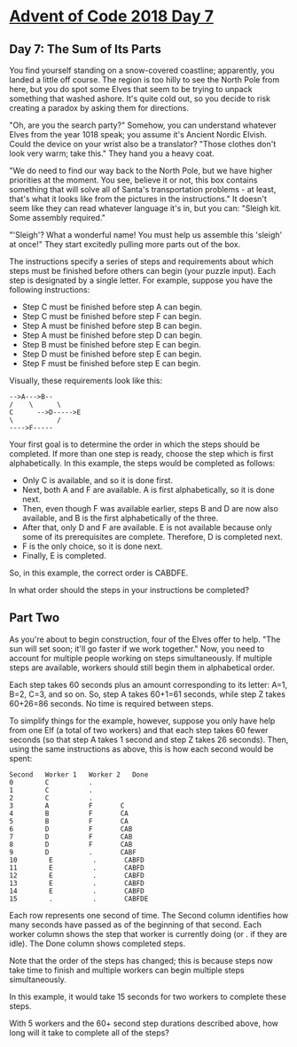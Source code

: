 # [Advent of Code 2018 Day 7](https://adventofcode.com/2018/day/7)

## Day 7: The Sum of Its Parts
You find yourself standing on a snow-covered coastline; apparently, you landed a little off course. The region is too hilly to see the North Pole from here, but you do spot some Elves that seem to be trying to unpack something that washed ashore. It's quite cold out, so you decide to risk creating a paradox by asking them for directions.

"Oh, are you the search party?" Somehow, you can understand whatever Elves from the year 1018 speak; you assume it's Ancient Nordic Elvish. Could the device on your wrist also be a translator? "Those clothes don't look very warm; take this." They hand you a heavy coat.

"We do need to find our way back to the North Pole, but we have higher priorities at the moment. You see, believe it or not, this box contains something that will solve all of Santa's transportation problems - at least, that's what it looks like from the pictures in the instructions." It doesn't seem like they can read whatever language it's in, but you can: "Sleigh kit. Some assembly required."

"'Sleigh'? What a wonderful name! You must help us assemble this 'sleigh' at once!" They start excitedly pulling more parts out of the box.

The instructions specify a series of steps and requirements about which steps must be finished before others can begin (your puzzle input). Each step is designated by a single letter. For example, suppose you have the following instructions:

* Step C must be finished before step A can begin.
* Step C must be finished before step F can begin.
* Step A must be finished before step B can begin.
* Step A must be finished before step D can begin.
* Step B must be finished before step E can begin.
* Step D must be finished before step E can begin.
* Step F must be finished before step E can begin.

Visually, these requirements look like this:

```
-->A--->B--
/    \      \
C      -->D----->E
\           /
---->F-----
```

Your first goal is to determine the order in which the steps should be completed. If more than one step is ready, choose the step which is first alphabetically. In this example, the steps would be completed as follows:

* Only C is available, and so it is done first.
* Next, both A and F are available. A is first alphabetically, so it is done next.
* Then, even though F was available earlier, steps B and D are now also available, and B is the first alphabetically of the three.
* After that, only D and F are available. E is not available because only some of its prerequisites are complete. Therefore, D is completed next.
* F is the only choice, so it is done next.
* Finally, E is completed.

So, in this example, the correct order is CABDFE.

In what order should the steps in your instructions be completed?

## Part Two

As you're about to begin construction, four of the Elves offer to help. "The sun will set soon; it'll go faster if we work together." Now, you need to account for multiple people working on steps simultaneously. If multiple steps are available, workers should still begin them in alphabetical order.

Each step takes 60 seconds plus an amount corresponding to its letter: A=1, B=2, C=3, and so on. So, step A takes 60+1=61 seconds, while step Z takes 60+26=86 seconds. No time is required between steps.

To simplify things for the example, however, suppose you only have help from one Elf (a total of two workers) and that each step takes 60 fewer seconds (so that step A takes 1 second and step Z takes 26 seconds). Then, using the same instructions as above, this is how each second would be spent:

```
Second   Worker 1   Worker 2   Done
0        C          .        
1        C          .        
2        C          .        
3        A          F       C
4        B          F       CA
5        B          F       CA
6        D          F       CAB
7        D          F       CAB
8        D          F       CAB
9        D          .       CABF
10        E          .       CABFD
11        E          .       CABFD
12        E          .       CABFD
13        E          .       CABFD
14        E          .       CABFD
15        .          .       CABFDE
```

Each row represents one second of time. The Second column identifies how many seconds have passed as of the beginning of that second. Each worker column shows the step that worker is currently doing (or . if they are idle). The Done column shows completed steps.

Note that the order of the steps has changed; this is because steps now take time to finish and multiple workers can begin multiple steps simultaneously.

In this example, it would take 15 seconds for two workers to complete these steps.

With 5 workers and the 60+ second step durations described above, how long will it take to complete all of the steps?
